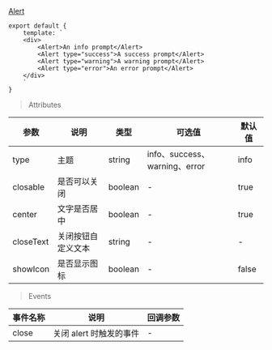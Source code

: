 
<a href="./example/alert.html">
    Alert
</a>


    export default {
        template: `
        <div>
            <Alert>An info prompt</Alert>
            <Alert type="success">A success prompt</Alert>
            <Alert type="warning">A warning prompt</Alert>
            <Alert type="error">An error prompt</Alert>
        </div>
        `
    }



> Attributes

参数 | 说明 | 类型 | 可选值 | 默认值
---|---|---|---|---
type | 主题 | string | info、success、warning、error | info
closable | 是否可以关闭 | boolean | - | true
center | 文字是否居中 | boolean | - | true
closeText | 关闭按钮自定义文本 | string | - | -
showIcon | 是否显示图标 | boolean | - | false

> Events

事件名称 | 说明 | 回调参数
---|---|---
close | 关闭 alert 时触发的事件 | -
